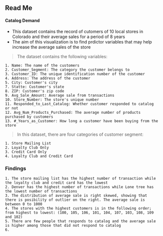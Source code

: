## Read Me
#### Catalog Demand
* This dataset contains the record of cutomers of 10 local stores in Colorado and their average sales for a period of 8 years
* The aim of this visualization is to find prdictor variables that may help increase the average sales of the store
> The dataset contains the following variables:
    
    1. Name: The name of the customers 
    2. Customer_Segment: The category the customer belongs to
    3. Customer_ID: The unique identification number of the customer
    4. Address: The address of the customer
    5. City: Customer's city
    7. Statte: Customer's state
    8. ZIP: Customer's zip code
    9. Avg_Sale_Amount: Average sale from transactions
    10. Store_Number: The store's unique number
    11. Responded_to_Last_Catalog: Whether customer responded to catalog or not
    12. Avg_Num_Products_Purchased: The average number of products purchased by customers 
    13. #_Years_as_Customer: How long a customer have been buying from the store

> In this dataset, there are four categories of customer segment:
    
    1. Store Mailing List              
    2. Loyalty Club Only                
    3. Credit Card Only                
    4. Loyalty Club and Credit Card   
    
  
### Findings
    1. The store mailing list has the highest number of transaction while the loyalty club and credit card has the lowest
    2. Denver has the highest number of transactions while Lone tree has the lowest number of transactions
    3. The distribution of average sale is right skewed, showing that there is posibility of outlier on the right. The average sale is between 0 to 1000
    4. The stores with the highest customers is in the following order; from highest to lowest: (100, 105, 106, 101, 104, 107, 103, 108, 109 and 102)
    5. There are few people that responds to catalog and the average sale is higher among those that did not respond to catalog
    6. 
